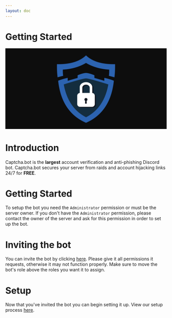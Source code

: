 ```yaml
---
layout: doc
---
```


# Getting Started

![Promotion image](../images/promotion-image.png)

# Introduction

Captcha.bot is the **largest** account verification and anti-phishing Discord bot. Captcha.bot secures your server from raids and account hijacking links 24/7 for **FREE**. 

# Getting Started

To setup the bot you need the `Administrator` permission or must be the server owner. If you don't have the `Administrator` permission, please contact the owner of the server and ask for this permission in order to set up the bot. 

# Inviting the bot

You can invite the bot by clicking [here](https://captcha.bot/invite). Please give it all permissions it requests, otherwise it may not function properly. Make sure to move the bot's role above the roles you want it to assign. 

# Setup
Now that you've invited the bot you can begin setting it up. View our setup process [here](/introduction/setup-process.md).

